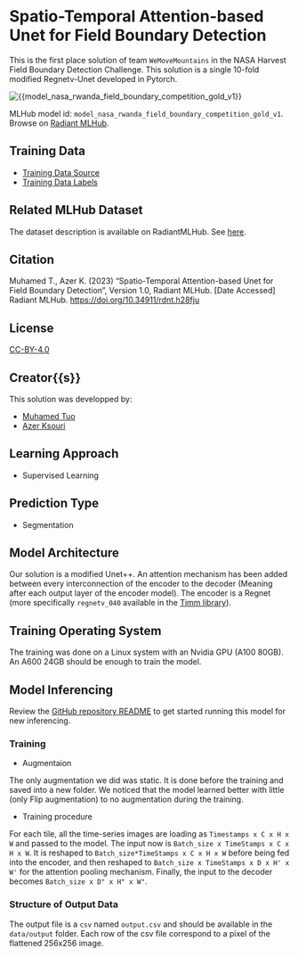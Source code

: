 # Spatio-Temporal Attention-based Unet for Field Boundary Detection

This is the first place solution of team `WeMoveMountains` in the NASA Harvest Field Boundary Detection Challenge. This solution is a single 10-fold modified Regnetv-Unet developed in Pytorch.

![{{model_nasa_rwanda_field_boundary_competition_gold_v1}}](https://zindi-public-release.s3.eu-west-2.amazonaws.com/uploads/competition/image/331/header_21ba8a01-ef4a-43c4-af10-8c5bab32d572.png)

MLHub model id: `model_nasa_rwanda_field_boundary_competition_gold_v1`. Browse on [Radiant MLHub](https://mlhub.earth/model/model_nasa_rwanda_field_boundary_competition_gold_v1).

## Training Data

- [Training Data Source](https://api.radiant.earth/mlhub/v1/collections/nasa_rwanda_field_boundary_competition_source_train)
- [Training Data Labels](https://api.radiant.earth/mlhub/v1/collections/nasa_rwanda_field_boundary_competition_labels_train)


## Related MLHub Dataset

The dataset description is available on RadiantMLHub. See [here](https://mlhub.earth/data/nasa_rwanda_field_boundary_competition).


## Citation

Muhamed T., Azer K. (2023) “Spatio-Temporal Attention-based Unet for Field Boundary Detection”, Version 1.0, Radiant MLHub. [Date Accessed]
Radiant MLHub. <https://doi.org/10.34911/rdnt.h28fju>

## License

 [CC-BY-4.0](../LICENSE)

## Creator{{s}}

This solution was developped by:
* [Muhamed Tuo](https://www.linkedin.com/in/muhamed-tuo-b1b3a0162/)
* [Azer Ksouri](https://github.com/ASSAZZIN-01)

## Learning Approach

- Supervised Learning

## Prediction Type

- Segmentation

## Model Architecture

Our solution is a modified Unet++. An attention mechanism has been added between every interconnection of the encoder to the decoder (Meaning after each output layer of the encoder model). The encoder is a Regnet (more specifically `regnetv_040` available in the [Timm library](https://github.com/huggingface/pytorch-image-models)). 

## Training Operating System

The training was done on a Linux system with an Nvidia GPU (A100 80GB). An A600 24GB should be enough to train the model.

## Model Inferencing

Review the [GitHub repository README](../README.md) to get started running
this model for new inferencing.

### Training

* Augmentaion

The only augmentation we did was static. It is done before the training and saved into a new folder. We noticed that the model learned better with little (only Flip augmentation) to no augmentation during the training.

* Training procedure

For each tile, all the time-series images are loading as `Timestamps x C x H x W` and passed to the model. The input now is `Batch_size x TimeStamps x C x H x W`. It is reshaped to `Batch_size*TimeStamps x C x H x W` before being fed into the encoder, and then reshaped to `Batch_size x TimeStamps x D x H' x W'` for the attention pooling mechanism. Finally, the input to the decoder becomes `Batch_size x D" x H" x W"`.

### Structure of Output Data

The output file is a `csv` named `output.csv` and should be available in the `data/output` folder. Each row of the csv file correspond to a pixel of the flattened 256x256 image.
